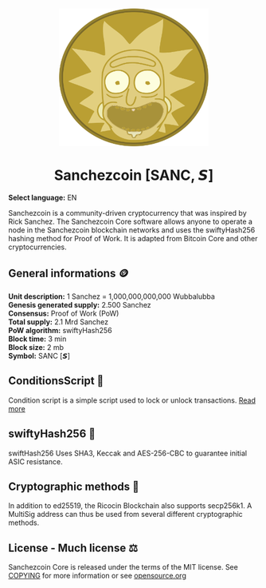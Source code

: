 <h1 align="center">
<img src="assets/images/logo.svg" alt="Sanchezcoin" width="300"/>
<br/><br/>
Sanchezcoin [SANC, 𝙎]  
</h1>


**Select language:** EN


Sanchezcoin is a community-driven cryptocurrency that was inspired by Rick Sanchez. The Sanchezcoin Core software allows anyone to operate a node in the Sanchezcoin blockchain networks and uses the swiftyHash256 hashing method for Proof of Work. It is adapted from Bitcoin Core and other cryptocurrencies.


## General informations 🪙
<b>Unit description:</b> 1 Sanchez = 1,000,000,000,000 Wubbalubba<br>
<b>Genesis generated supply:</b> 2.500 Sanchez<br>
<b>Consensus:</b> Proof of Work (PoW)<br>
<b>Total supply:</b> 2.1 Mrd Sanchez<br>
<b>PoW algorithm:</b> swiftyHash256<br>
<b>Block time:</b> 3 min<br>
<b>Block size:</b> 2 mb<br>
<b>Symbol:</b> SANC [𝙎]<br>

## ConditionsScript 💬
Condition script is a simple script used to lock or unlock transactions. [Read more](./src/condscript/docs/README.md)

## swiftyHash256 🧩
swiftHash256 Uses SHA3, Keccak and AES-256-CBC to guarantee initial ASIC resistance.

## Cryptographic methods 🔐
In addition to ed25519, the Ricocin Blockchain also supports secp256k1. A MultiSig address can thus be used from several different cryptographic methods.

## License - Much license ⚖️
Sanchezcoin Core is released under the terms of the MIT license. See
[COPYING](COPYING) for more information or see
[opensource.org](https://opensource.org/licenses/MIT)
